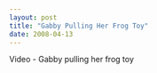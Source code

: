 ```yaml
---
layout: post
title: "Gabby Pulling Her Frog Toy"
date: 2008-04-13
---
```


<div id="WalkingFrog">Video - Gabby pulling her frog toy</div>
<script type="text/javascript"> var so = new SWFObject("http://i170.photobucket.com/player.swf?file=http://vid170.photobucket.com/albums/u252/mjpalad/WalkingFrog.flv", "WalkingFrog", "430", "389", "8", "#EDEBDA"); so.write("WalkingFrog"); </script>
